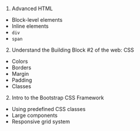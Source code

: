 
1. Advanced HTML
  * Block-level elements
  * Inline elements
  * `div`
  * `span`
2. Understand the Building Block #2 of the web: CSS
  * Colors
  * Borders
  * Margin
  * Padding
  * Classes
2. Intro to the Bootstrap CSS Framework
  * Using predefined CSS classes
  * Large components
  * Responsive grid system


